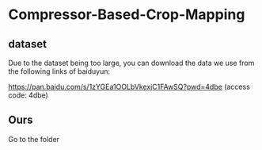 # Compressor-Based-Crop-Mapping
## dataset
Due to the dataset being too large, you can download the data we use from the following links of baiduyun:

https://pan.baidu.com/s/1zYGEa1OOLbVkexjC1FAwSQ?pwd=4dbe (access code: 4dbe)

## Ours
Go to the folder 
